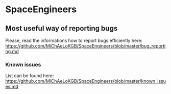 # SpaceEngineers

## Most useful way of reporting bugs

Please, read the informations how to report bugs efficiently here: https://github.com/MiChAeLoKGB/SpaceEngineers/blob/master/bug_reporting.md


### Known issues

List can be found here: https://github.com/MiChAeLoKGB/SpaceEngineers/blob/master/known_issues.md
